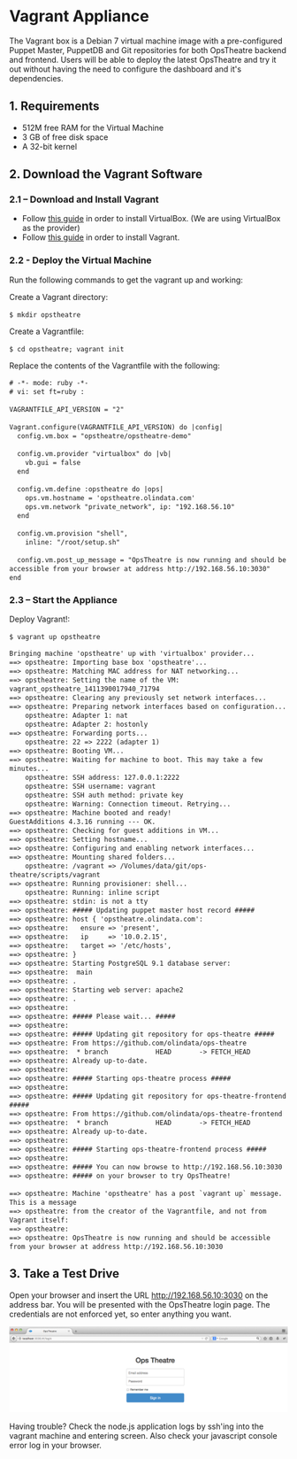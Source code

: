 # Vagrant Appliance #

The Vagrant box is a Debian 7 virtual machine image with a pre-configured Puppet Master, PuppetDB and Git repositories for both OpsTheatre backend and frontend. Users will be able to deploy the latest OpsTheatre and try it out without having the need to configure the dashboard and it's dependencies.

## 1. Requirements

* 512M free RAM for the Virtual Machine
* 3 GB of free disk space
* A 32-bit kernel

## 2. Download the Vagrant Software
### 2.1 – Download and Install Vagrant

* Follow [this guide](https://www.virtualbox.org/wiki/Downloads) in order to install VirtualBox. (We are using VirtualBox as the provider)
* Follow [this guide](http://www.vagrantup.com/downloads.html) in order to install Vagrant.

### 2.2 - Deploy the Virtual Machine

Run the following commands to get the vagrant up and working:

Create a Vagrant directory:

  `$ mkdir opstheatre`

Create a Vagrantfile:

  `$ cd opstheatre; vagrant init`

Replace the contents of the Vagrantfile with the following:

    # -*- mode: ruby -*-
    # vi: set ft=ruby :
    
    VAGRANTFILE_API_VERSION = "2"
    
    Vagrant.configure(VAGRANTFILE_API_VERSION) do |config|
      config.vm.box = "opstheatre/opstheatre-demo"
      
      config.vm.provider "virtualbox" do |vb|
        vb.gui = false
      end
      
      config.vm.define :opstheatre do |ops|
        ops.vm.hostname = 'opstheatre.olindata.com'
        ops.vm.network "private_network", ip: "192.168.56.10"
      end
      
      config.vm.provision "shell",
        inline: "/root/setup.sh"
        
      config.vm.post_up_message = "OpsTheatre is now running and should be accessible from your browser at address http://192.168.56.10:3030"
    end

### 2.3 – Start the Appliance

Deploy Vagrant!:

  `$ vagrant up opstheatre`

    Bringing machine 'opstheatre' up with 'virtualbox' provider...
    ==> opstheatre: Importing base box 'opstheatre'...
    ==> opstheatre: Matching MAC address for NAT networking...
    ==> opstheatre: Setting the name of the VM: vagrant_opstheatre_1411390017940_71794
    ==> opstheatre: Clearing any previously set network interfaces...
    ==> opstheatre: Preparing network interfaces based on configuration...
        opstheatre: Adapter 1: nat
        opstheatre: Adapter 2: hostonly
    ==> opstheatre: Forwarding ports...
        opstheatre: 22 => 2222 (adapter 1)
    ==> opstheatre: Booting VM...
    ==> opstheatre: Waiting for machine to boot. This may take a few minutes...
        opstheatre: SSH address: 127.0.0.1:2222
        opstheatre: SSH username: vagrant
        opstheatre: SSH auth method: private key
        opstheatre: Warning: Connection timeout. Retrying...
    ==> opstheatre: Machine booted and ready!
    GuestAdditions 4.3.16 running --- OK.
    ==> opstheatre: Checking for guest additions in VM...
    ==> opstheatre: Setting hostname...
    ==> opstheatre: Configuring and enabling network interfaces...
    ==> opstheatre: Mounting shared folders...
        opstheatre: /vagrant => /Volumes/data/git/ops-theatre/scripts/vagrant
    ==> opstheatre: Running provisioner: shell...
        opstheatre: Running: inline script
    ==> opstheatre: stdin: is not a tty
    ==> opstheatre: ##### Updating puppet master host record #####
    ==> opstheatre: host { 'opstheatre.olindata.com':
    ==> opstheatre:   ensure => 'present',
    ==> opstheatre:   ip     => '10.0.2.15',
    ==> opstheatre:   target => '/etc/hosts',
    ==> opstheatre: }
    ==> opstheatre: Starting PostgreSQL 9.1 database server:
    ==> opstheatre:  main
    ==> opstheatre: .
    ==> opstheatre: Starting web server: apache2
    ==> opstheatre: .
    ==> opstheatre:
    ==> opstheatre: ##### Please wait... #####
    ==> opstheatre:
    ==> opstheatre: ##### Updating git repository for ops-theatre #####
    ==> opstheatre: From https://github.com/olindata/ops-theatre
    ==> opstheatre:  * branch            HEAD       -> FETCH_HEAD
    ==> opstheatre: Already up-to-date.
    ==> opstheatre:
    ==> opstheatre: ##### Starting ops-theatre process #####
    ==> opstheatre:
    ==> opstheatre: ##### Updating git repository for ops-theatre-frontend #####
    ==> opstheatre: From https://github.com/olindata/ops-theatre-frontend
    ==> opstheatre:  * branch            HEAD       -> FETCH_HEAD
    ==> opstheatre: Already up-to-date.
    ==> opstheatre:
    ==> opstheatre: ##### Starting ops-theatre-frontend process #####
    ==> opstheatre:
    ==> opstheatre: ##### You can now browse to http://192.168.56.10:3030
    ==> opstheatre: ##### on your browser to try OpsTheatre!
    
    ==> opstheatre: Machine 'opstheatre' has a post `vagrant up` message. This is a message
    ==> opstheatre: from the creator of the Vagrantfile, and not from Vagrant itself:
    ==> opstheatre:
    ==> opstheatre: OpsTheatre is now running and should be accessible from your browser at address http://192.168.56.10:3030

## 3. Take a Test Drive

Open your browser and insert the URL http://192.168.56.10:3030 on the address bar. You will be presented with the OpsTheatre login page. The credentials are not enforced yet, so enter anything you want.

![](images/login-page.png)

Having trouble? Check the node.js application logs by ssh'ing into the vagrant machine and entering screen. Also check your javascript console error log in your browser.  
